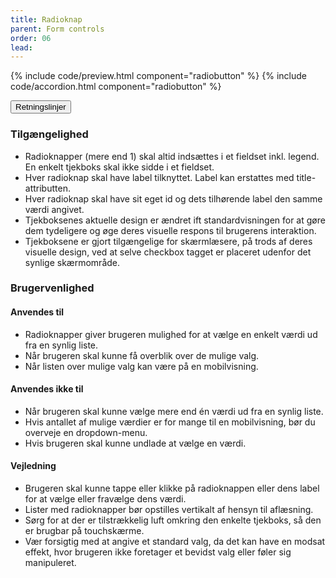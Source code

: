 ```yaml
---
title: Radioknap
parent: Form controls
order: 06
lead: 
---
```


{% include code/preview.html component="radiobutton" %}
{% include code/accordion.html component="radiobutton" %}
<div class="accordion-bordered accordion-docs">
  <button class="button-unstyled accordion-button"
      aria-expanded="true" aria-controls="radio-docs">
    Retningslinjer
  </button>
  <div id="radio-docs" aria-hidden="false" class="accordion-content">
   <article>
      <section>
        <h3 class="h4">Tilgængelighed</h3>
        <ul>
            <li>Radioknapper (mere end 1) skal altid indsættes i et fieldset inkl. legend. En enkelt tjekboks skal ikke sidde i et fieldset.</li>
            <li>Hver radioknap skal have label tilknyttet. Label kan erstattes med title-attributten.</li>
            <li>Hver radioknap skal have sit eget id og dets tilhørende label den samme værdi angivet. </li>
            <li>Tjekboksenes aktuelle design er ændret ift standardvisningen for at gøre dem tydeligere og øge deres visuelle respons til brugerens interaktion.</li>
            <li>Tjekboksene er gjort tilgængelige for skærmlæsere, på trods af deres visuelle design, ved at selve checkbox tagget er placeret udenfor det synlige skærmområde.</li>
        </ul>
      </section>
      <section>
        <h3 class="h4">Brugervenlighed</h3>
        <h4 class="h5">Anvendes til</h4>
        <ul>
            <li>Radioknapper giver brugeren mulighed for at vælge en enkelt værdi ud fra en synlig liste.</li>
            <li>Når brugeren skal kunne få overblik over de mulige valg.</li>
            <li>Når listen over mulige valg kan være på en mobilvisning.</li>
        </ul>
        <h4 class="h5">Anvendes ikke til</h4>
        <ul>
            <li>Når brugeren skal kunne vælge mere end én værdi ud fra en synlig liste.</li>
            <li>Hvis antallet af mulige værdier er for mange til en mobilvisning, bør du overveje en dropdown-menu.</li>
            <li>Hvis brugeren skal kunne undlade at vælge en værdi.</li>
        </ul>
        <h4 class="h5">Vejledning</h4>
        <ul>
            <li>Brugeren skal kunne tappe eller klikke på radioknappen eller dens label for at vælge eller fravælge dens værdi.</li>
            <li>Lister med radioknapper bør opstilles vertikalt af hensyn til aflæsning.</li>
            <li>Sørg for at der er tilstrækkelig luft omkring den enkelte tjekboks, så den er brugbar på touchskærme.</li>
            <li>Vær forsigtig med at angive et standard valg, da det kan have en modsat effekt, hvor brugeren ikke foretager et bevidst valg eller føler sig manipuleret.</li>
        </ul>
      </section>
    </article>
  </div>
</div>
